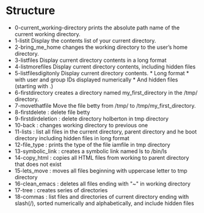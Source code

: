 # Structure

* 0-current_working-directory prints the absolute path name of the current working directory.
* 1-listit Display the contents list of your current directory.
* 2-bring_me_home changes the working directory to the user’s home directory.
* 3-listfiles Display current directory contents in a long format
* 4-listmorefiles Display current directory contents, including hidden files
* 5-listfilesdigitonly Display current directory contents. * Long format * with user and group IDs displayed numerically * And hidden files (starting with .)
* 6-firstdirectory creates a directory named my_first_directory in the /tmp/ directory.
* 7-movethatfile Move the file betty from /tmp/ to /tmp/my_first_directory.
* 8-firstdelete : delete file betty
* 9-firstdirdeletion : delete directory holberton in tmp directory
* 10-back : changes working directory to previous one
* 11-lists : list all files in the current directory, parent directory and he boot directory including hidden files in long format
* 12-file_type : prints the type of the file iamfile in tmp directory
* 13-symbolic_link : creates a symbolic link named ls to /bin/ls
* 14-copy_html : copies all HTML files from working to parent directory that does not exist
* 15-lets_move : moves all files beginning with uppercase letter to tmp directory
* 16-clean_emacs : deletes all files ending with "~" in working directory
* 17-tree : creates series of directories
* 18-commas : list files and directories of current directory ending with slash(/), sorted numerically and alphabetically, and include hidden files
